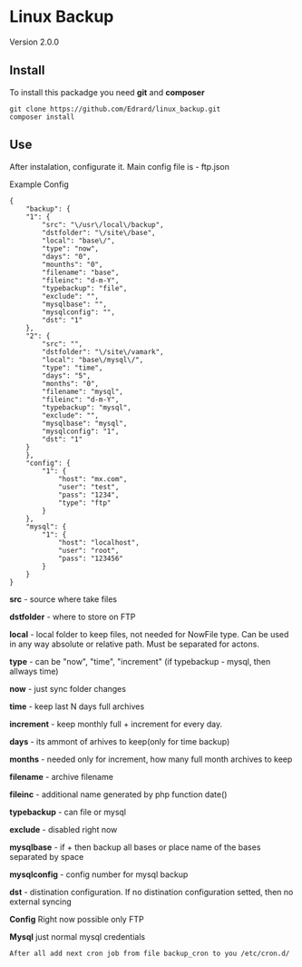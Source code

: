 # Linux Backup
 
Version 2.0.0

## Install

To install this packadge you need **git** and **composer**

```
git clone https://github.com/Edrard/linux_backup.git
composer install 
```

## Use

After instalation, configurate it. Main config file is - ftp.json

Example Config

```
{
    "backup": {
    "1": {
        "src": "\/usr\/local\/backup",
        "dstfolder": "\/site\/base",
        "local": "base\/",
        "type": "now",
        "days": "0",
        "mounths": "0",
        "filename": "base",
        "fileinc": "d-m-Y",
        "typebackup": "file",
        "exclude": "",
        "mysqlbase": "",
        "mysqlconfig": "",
        "dst": "1"
    },
    "2": {
        "src": "",
        "dstfolder": "\/site\/vamark",
        "local": "base\/mysql\/",
        "type": "time",
        "days": "5",
        "months": "0",
        "filename": "mysql",
        "fileinc": "d-m-Y",
        "typebackup": "mysql",
        "exclude": "",
        "mysqlbase": "mysql",
        "mysqlconfig": "1",
        "dst": "1"
    }
    },
    "config": {
        "1": {
            "host": "mx.com",
            "user": "test",
            "pass": "1234",
            "type": "ftp"
        }
    },
    "mysql": {
        "1": {
            "host": "localhost",
            "user": "root",
            "pass": "123456"
        }
    }
}
```    

**src** - source where take files

**dstfolder** - where to store on FTP

**local** - local folder to keep files, not needed for NowFile type. Can be used in any way absolute or relative path. Must be separated for actons.

**type** - can be "now", "time", "increment"
    (if typebackup - mysql, then allways time)
    
**now** - just sync folder changes

**time** - keep last N days full archives

**increment** - keep monthly full + increment for every day.
    
**days** - its ammont of arhives to keep(only for time backup)

**months** - needed only for increment, how many full month archives to keep
    
**filename** - archive filename

**fileinc** - additional name generated by php function date()

**typebackup** - can file or mysql
    
**exclude** - disabled right now
    
**mysqlbase** - if + then backup all bases or place name of the bases separated by space

**mysqlconfig** - config number for mysql backup

**dst** - distination configuration. If no distination configuration setted, then no external syncing
    
**Config**
Right now possible only FTP

**Mysql**
just normal mysql credentials
        
```
After all add next cron job from file backup_cron to you /etc/cron.d/
```